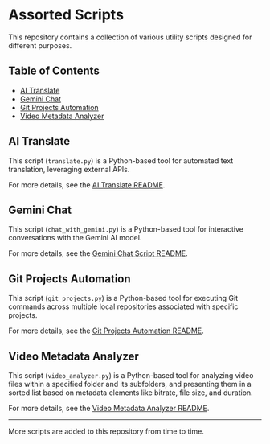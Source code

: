 # Assorted Scripts

This repository contains a collection of various utility scripts designed for different purposes.

## Table of Contents

- [AI Translate](#ai-translate)
- [Gemini Chat](#gemini-chat)
- [Git Projects Automation](#git-projects-automation)
- [Video Metadata Analyzer](#video-metadata-analyzer)

## AI Translate

This script (`translate.py`) is a Python-based tool for automated text translation, leveraging external APIs.

For more details, see the [AI Translate README](AI-Translate/README.md).

## Gemini Chat

This script (`chat_with_gemini.py`) is a Python-based tool for interactive conversations with the Gemini AI model.

For more details, see the [Gemini Chat Script README](Gemini-Chat/README.md).

## Git Projects Automation

This script (`git_projects.py`) is a Python-based tool for executing Git commands across multiple local repositories associated with specific projects.

For more details, see the [Git Projects Automation README](Git-Projects/README.md).

## Video Metadata Analyzer

This script (`video_analyzer.py`) is a Python-based tool for analyzing video files within a specified folder and its subfolders, and presenting them in a sorted list based on metadata elements like bitrate, file size, and duration.

For more details, see the [Video Metadata Analyzer README](VideoMetadataAnalyzer/README.md).

---

More scripts are added to this repository from time to time.
